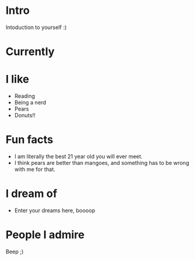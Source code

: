 
# Intro

Intoduction to yourself :)

# Currently


# I like

- Reading
- Being a nerd
- Pears
- Donuts!!

# Fun facts

- I am literally the best 21 year old you will ever meet.
- I think pears are better than mangoes, and something has to be wrong with me for that.


# I dream of

- Enter your dreams here, boooop

# People I admire

Beep ;)